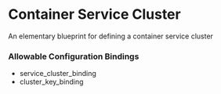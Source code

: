 # Container Service Cluster
An elementary blueprint for defining a container service cluster

### Allowable Configuration Bindings

- service_cluster_binding
- cluster_key_binding

